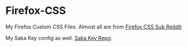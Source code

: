 # Firefox-CSS
My Firefox Custom CSS Files. Almost all are from [Firefox CSS Sub Reddit](https://www.reddit.com/r/FirefoxCSS/)

My Saka Key config as well. [Saka Key Repo](https://github.com/lusakasa/saka-key).
